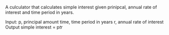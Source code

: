 A culculator that calculates simple interest given prinipcal, annual rate of interest and time period in years.

Input:
  p, principal amount
  time, time period in years
  r, annual rate of interest
Output
  simple interest = p*t*r
